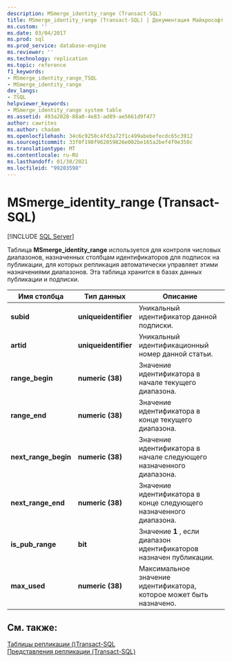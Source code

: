 ```yaml
---
description: MSmerge_identity_range (Transact-SQL)
title: MSmerge_identity_range (Transact-SQL) | Документация Майкрософт
ms.custom: ''
ms.date: 03/04/2017
ms.prod: sql
ms.prod_service: database-engine
ms.reviewer: ''
ms.technology: replication
ms.topic: reference
f1_keywords:
- MSmerge_identity_range_TSQL
- MSmerge_identity_range
dev_langs:
- TSQL
helpviewer_keywords:
- MSmerge_identity_range system table
ms.assetid: 493a2028-88a0-4e83-ad89-ae5661d9f477
author: cawrites
ms.author: chadam
ms.openlocfilehash: 34c6c9258c4fd3a72f1c499abebefecdc65c3912
ms.sourcegitcommit: 33f0f190f962059826e002be165a2bef4f9e350c
ms.translationtype: MT
ms.contentlocale: ru-RU
ms.lasthandoff: 01/30/2021
ms.locfileid: "99203598"
---
```

# <a name="msmerge_identity_range-transact-sql"></a>MSmerge_identity_range (Transact-SQL)
[!INCLUDE [SQL Server](../../includes/applies-to-version/sqlserver.md)]

  Таблица **MSmerge_identity_range** используется для контроля числовых диапазонов, назначенных столбцам идентификаторов для подписок на публикации, для которых репликация автоматически управляет этими назначениями диапазонов. Эта таблица хранится в базах данных публикации и подписки.  
  
|Имя столбца|Тип данных|Описание|  
|-----------------|---------------|-----------------|  
|**subid**|**uniqueidentifier**|Уникальный идентификатор данной подписки.|  
|**artid**|**uniqueidentifier**|Уникальный идентификационный номер данной статьи.|  
|**range_begin**|**numeric (38)**|Значение идентификатора в начале текущего диапазона.|  
|**range_end**|**numeric (38)**|Значение идентификатора в конце текущего диапазона.|  
|**next_range_begin**|**numeric (38)**|Значение идентификатора в начале следующего назначенного диапазона.|  
|**next_range_end**|**numeric (38)**|Значение идентификатора в конце следующего назначенного диапазона.|  
|**is_pub_range**|**bit**|Значение **1** , если диапазон идентификаторов назначен публикации.|  
|**max_used**|**numeric (38)**|Максимальное значение идентификатора, которое может быть назначено.|  
  
## <a name="see-also"></a>См. также:  
 [Таблицы репликации &#40;&#41;Transact-SQL ](../../relational-databases/system-tables/replication-tables-transact-sql.md)   
 [Представления репликации (Transact-SQL)](../../relational-databases/system-views/replication-views-transact-sql.md)  
  
  
